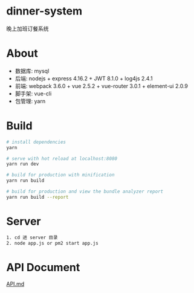 # dinner-system
晚上加班订餐系统

# About
*   数据库: mysql
*   后端: nodejs + express 4.16.2 + JWT 8.1.0 + log4js 2.4.1
*   前端: webpack 3.6.0 + vue 2.5.2 + vue-router 3.0.1 + element-ui 2.0.9
*   脚手架: vue-cli
*   包管理: yarn

# Build
``` bash
# install dependencies
yarn

# serve with hot reload at localhost:8080
yarn run dev

# build for production with minification
yarn run build

# build for production and view the bundle analyzer report
yarn run build --report
```

# Server
``` bash
1. cd 进 server 目录
2. node app.js or pm2 start app.js
```

# API Document
[API.md](API.md)